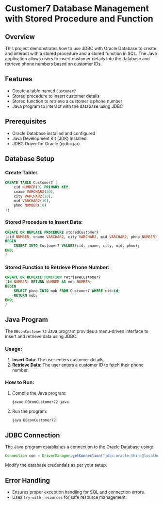# Customer7 Database Management with Stored Procedure and Function

## Overview
This project demonstrates how to use JDBC with Oracle Database to create and interact with a stored procedure and a stored function in SQL. The Java application allows users to insert customer details into the database and retrieve phone numbers based on customer IDs.

## Features
- Create a table named `Customer7`
- Stored procedure to insert customer details
- Stored function to retrieve a customer's phone number
- Java program to interact with the database using JDBC

## Prerequisites
- Oracle Database installed and configured
- Java Development Kit (JDK) installed
- JDBC Driver for Oracle (ojdbc.jar)

## Database Setup
### Create Table:
```sql
CREATE TABLE Customer7 (
    cid NUMBER(3) PRIMARY KEY,
    cname VARCHAR2(20),
    city VARCHAR2(10),
    mid VARCHAR2(10),
    phno NUMBER(10)
);
```

### Stored Procedure to Insert Data:
```sql
CREATE OR REPLACE PROCEDURE storedCustomer7
(cid NUMBER, cname VARCHAR2, city VARCHAR2, mid VARCHAR2, phno NUMBER) IS
BEGIN
    INSERT INTO Customer7 VALUES(cid, cname, city, mid, phno);  
END;
/
```

### Stored Function to Retrieve Phone Number:
```sql
CREATE OR REPLACE FUNCTION retrieveCustomer7
(id NUMBER) RETURN NUMBER AS mob NUMBER;
BEGIN
    SELECT phno INTO mob FROM Customer7 WHERE cid=id;
    RETURN mob;
END;
/
```

## Java Program
The `DBconCustomer72` Java program provides a menu-driven interface to insert and retrieve data using JDBC.

### Usage:
1. **Insert Data**: The user enters customer details.
2. **Retrieve Data**: The user enters a customer ID to fetch their phone number.

### How to Run:
1. Compile the Java program:
   ```sh
   javac DBconCustomer72.java
   ```
2. Run the program:
   ```sh
   java DBconCustomer72
   ```

## JDBC Connection
The Java program establishes a connection to the Oracle Database using:
```java
Connection con = DriverManager.getConnection("jdbc:oracle:thin:@localhost:1521:xe", "system", "lalit");
```
Modify the database credentials as per your setup.

## Error Handling
- Ensures proper exception handling for SQL and connection errors.
- Uses `try-with-resources` for safe resource management.
